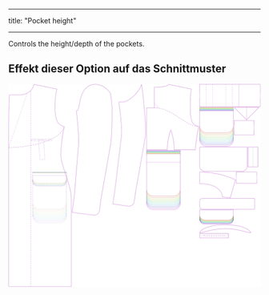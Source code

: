 - - -
title: "Pocket height"
- - -

Controls the height/depth of the pockets.

## Effekt dieser Option auf das Schnittmuster

![This image shows the effect of this option by superimposing several variants that have a different value for this option](carlton_pocketheight_sample.svg "Effect of this option on the pattern")
